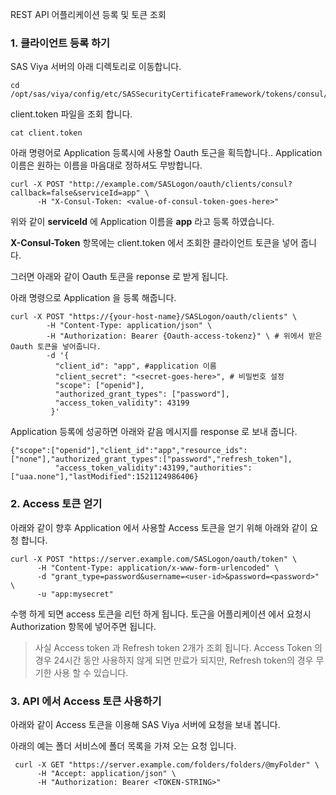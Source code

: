 REST API 어플리케이션 등록 및 토큰 조회

### 1. 클라이언트 등록 하기

SAS Viya 서버의 아래 디렉토리로 이동합니다.

~~~{bash}
cd /opt/sas/viya/config/etc/SASSecurityCertificateFramework/tokens/consul/default
~~~

client.token 파일을 조회 합니다.

~~~{bash}
cat client.token 
~~~

아래 명령어로 Application 등록시에 사용할 Oauth 토근을 획득합니다.. Application 이름은 원하는 이름을 마음대로 정하셔도 무방합니다. 

~~~{bash}
curl -X POST "http://example.com/SASLogon/oauth/clients/consul?callback=false&serviceId=app" \
      -H "X-Consul-Token: <value-of-consul-token-goes-here>"
~~~

위와 같이 **serviceId** 에 Application 이름을 **app** 라고 등록 하였습니다.

**X-Consul-Token** 항목에는 client.token 에서 조회한 클라이언트 토큰을 넣어 줍니다.

그러면 아래와 같이 Oauth 토큰을 reponse 로 받게 됩니다.

아래 명령으로 Application 을 등록 해줍니다.

~~~{bash}
curl -X POST "https://{your-host-name}/SASLogon/oauth/clients" \
        -H "Content-Type: application/json" \
        -H "Authorization: Bearer {Oauth-access-tokenz}" \ # 위에서 받은 Oauth 토큰을 넣어줍니다.
        -d '{
          "client_id": "app", #application 이름
          "client_secret": "<secret-goes-here>", # 비밀번호 설정
          "scope": ["openid"],
          "authorized_grant_types": ["password"],
          "access_token_validity": 43199
         }'
~~~

Application 등록에 성공하면 아래와 같음 메시지를 response 로 보내 줍니다.

~~~
{"scope":["openid"],"client_id":"app","resource_ids":["none"],"authorized_grant_types":["password","refresh_token"],
          "access_token_validity":43199,"authorities":["uaa.none"],"lastModified":1521124986406}
~~~



### 2. Access 토큰 얻기

아래와 같이 향후 Application 에서 사용할 Access 토큰을 얻기 위해 아래와 같이 요청 합니다.

~~~
curl -X POST "https://server.example.com/SASLogon/oauth/token" \
      -H "Content-Type: application/x-www-form-urlencoded" \
      -d "grant_type=password&username=<user-id>&password=<password>" \
      -u "app:mysecret"
~~~

수행 하게 되면  access 토큰을 리턴 하게 됩니다. 토근을 어플리케이션 에서 요청시  Authorization 항목에 넣어주면 됩니다.

> 사실 Access token 과 Refresh token 2개가 조회 됩니다. Access Token 의 경우 24시간 동안 사용하지 않게 되면 만료가 되지만, Refresh token의 경우 무기한 사용 할 수 있습니다.



### 3. API 에서 Access 토큰 사용하기

아래와 같이 Access 토큰을 이용해 SAS Viya 서버에 요청을 보내 봅니다.

아래의 예는 폴더 서비스에 폴더 목록을 가져 오는 요청 입니다.

~~~
 curl -X GET "https://server.example.com/folders/folders/@myFolder" \
      -H "Accept: application/json" \
      -H "Authorization: Bearer <TOKEN-STRING>"
~~~

